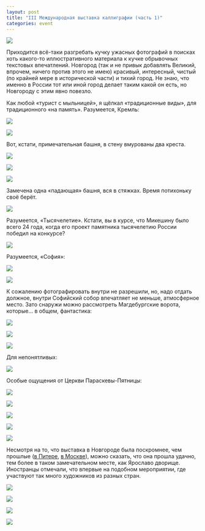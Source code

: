 ```yaml
---
layout: post
title: "III Международная выставка каллиграфии (часть 1)"
categories: event
---
```

![](https://pics.livejournal.com/quillcraft/pic/0013b0sw)

Приходится всё-таки разгребать кучку ужасных фотографий в поисках хоть какого-то иллюстративного материала к кучке обрывочных текстовых впечатлений. Новгород (так и не привык добавлять Великий, впрочем, ничего против этого не имею) красивый, интересный, чистый (по крайней мере в исторической части) и тихий город. Не знаю, что именно в России тот или иной город делает таким какой он есть, но Новгороду с этим явно повезло.

Как любой «турист с мыльницей», я щёлкал «традиционные виды», для традиционного «на память». Разумеется, Кремль:

![](https://pics.livejournal.com/quillcraft/pic/00132y65)

![](https://pics.livejournal.com/quillcraft/pic/00133hf7)

Вот, кстати, примечательная башня, в стену вмурованы два креста.

![](https://pics.livejournal.com/quillcraft/pic/00134a0f)

![](https://pics.livejournal.com/quillcraft/pic/00136cq7)

![](https://pics.livejournal.com/quillcraft/pic/00137k0f)

Замечена одна «падающая» башня, вся в стяжках. Время потихоньку своё берёт.

![](https://pics.livejournal.com/quillcraft/pic/00139t2t)

Разумеется, «Тысячелетие». Кстати, вы в курсе, что Микешину было всего 24 года, когда его проект памятника тысячелетию России победил на конкурсе?

![](https://pics.livejournal.com/quillcraft/pic/0013ayd8)

Разумеется, «София»:

![](https://pics.livejournal.com/quillcraft/pic/0012qaqx)

![](https://pics.livejournal.com/quillcraft/pic/0012r7kx)

К сожалению фотографировать внутри не разрешили, но, надо отдать должное, внутри Софийский собор впечатляет не меньше, атмосферное место. Зато снаружи можно рассмотреть Магдебургские ворота, которые… в общем, фантастика:

![](https://pics.livejournal.com/quillcraft/pic/0012sgx8)

![](https://pics.livejournal.com/quillcraft/pic/0012tdre)

![](https://pics.livejournal.com/quillcraft/pic/0012w4r5)

Для непонятливых:

![](https://pics.livejournal.com/quillcraft/pic/0012x3d7)

Особые ощущения от Церкви Параскевы-Пятницы:

![](https://pics.livejournal.com/quillcraft/pic/0013cq7t)

![](https://pics.livejournal.com/quillcraft/pic/0013dats)

![](https://pics.livejournal.com/quillcraft/pic/0013eb08)

![](https://pics.livejournal.com/quillcraft/pic/0013fq00)

![](https://pics.livejournal.com/quillcraft/pic/0013g0y7)

Несмотря на то, что выставка в Новгороде была поскромнее, чем прошлые ([в Питере](https://quillcraft.livejournal.com/9841.html), [в Москве](https://quillcraft.livejournal.com/59943.html)), можно сказать, что она прошла удачно, тем более в таком замечательном месте, как Ярославо дворище. Иностранцы отмечали, что впервые на подобном мероприятии, где участвуют так много художников из разных стран.

![](https://pics.livejournal.com/quillcraft/pic/0012ywef)

![](https://pics.livejournal.com/quillcraft/pic/0012z6fe)

![](https://pics.livejournal.com/quillcraft/pic/00130rqh)

![](https://pics.livejournal.com/quillcraft/pic/001318sc)